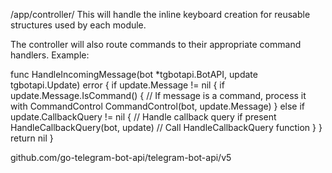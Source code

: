 /app/controller/
This will handle the inline keyboard creation for reusable structures used by each module.

The controller will also route commands to their appropriate command handlers. 
Example:

func HandleIncomingMessage(bot *tgbotapi.BotAPI, update tgbotapi.Update) error {
	if update.Message != nil {
		if update.Message.IsCommand() { // If message is a command, process it with CommandControl
			CommandControl(bot, update.Message) 
		} else if update.CallbackQuery != nil { // Handle callback query if present
			HandleCallbackQuery(bot, update) // Call HandleCallbackQuery function
		}
	}
	return nil 
}

github.com/go-telegram-bot-api/telegram-bot-api/v5
